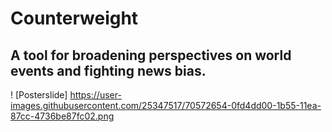 # Counterweight
## A tool for broadening perspectives on world events and fighting news bias.

 ! [Posterslide] https://user-images.githubusercontent.com/25347517/70572654-0fd4dd00-1b55-11ea-87cc-4736be87fc02.png
